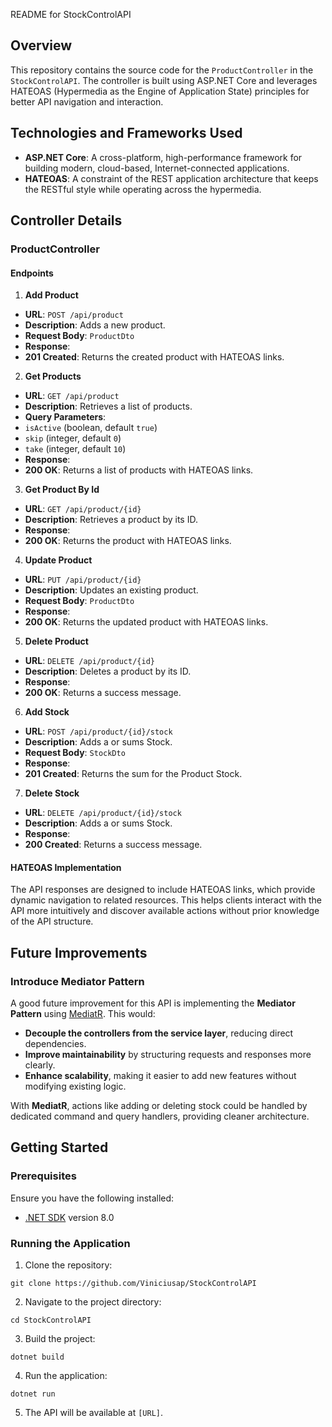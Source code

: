 README for StockControlAPI

## Overview
This repository contains the source code for the `ProductController` in the `StockControlAPI`. The controller is built using ASP.NET Core and leverages HATEOAS (Hypermedia as the Engine of Application State) principles for better API navigation and interaction.

## Technologies and Frameworks Used
- **ASP.NET Core**: A cross-platform, high-performance framework for building modern, cloud-based, Internet-connected applications.
- **HATEOAS**: A constraint of the REST application architecture that keeps the RESTful style while operating across the hypermedia.

## Controller Details
### ProductController
#### Endpoints
1. **Add Product**
- **URL**: `POST /api/product`
- **Description**: Adds a new product.
- **Request Body**: `ProductDto`
- **Response**:
- **201 Created**: Returns the created product with HATEOAS links.
2. **Get Products**
- **URL**: `GET /api/product`
- **Description**: Retrieves a list of products.
- **Query Parameters**:
- `isActive` (boolean, default `true`)
- `skip` (integer, default `0`)
- `take` (integer, default `10`)
- **Response**:
- **200 OK**: Returns a list of products with HATEOAS links.
3. **Get Product By Id**
- **URL**: `GET /api/product/{id}`
- **Description**: Retrieves a product by its ID.
- **Response**:
- **200 OK**: Returns the product with HATEOAS links.
4. **Update Product**
- **URL**: `PUT /api/product/{id}`
- **Description**: Updates an existing product.
- **Request Body**: `ProductDto`
- **Response**:
- **200 OK**: Returns the updated product with HATEOAS links.
5. **Delete Product**
- **URL**: `DELETE /api/product/{id}`
- **Description**: Deletes a product by its ID.
- **Response**:
- **200 OK**: Returns a success message.
6. **Add Stock**
- **URL**: `POST /api/product/{id}/stock`
- **Description**: Adds a or sums Stock.
- **Request Body**: `StockDto`
- **Response**:
- **201 Created**: Returns the sum for the Product Stock.
7. **Delete Stock**
- **URL**: `DELETE /api/product/{id}/stock`
- **Description**: Adds a or sums Stock.
- **Response**:
- **200 Created**: Returns a success message.

#### HATEOAS Implementation
The API responses are designed to include HATEOAS links, which provide dynamic navigation to related resources. This helps clients interact with the API more intuitively and discover available actions without prior knowledge of the API structure.


## Future Improvements

### Introduce Mediator Pattern
A good future improvement for this API is implementing the **Mediator Pattern** using [MediatR](https://github.com/jbogard/MediatR). This would:
- **Decouple the controllers from the service layer**, reducing direct dependencies.
- **Improve maintainability** by structuring requests and responses more clearly.
- **Enhance scalability**, making it easier to add new features without modifying existing logic.

With **MediatR**, actions like adding or deleting stock could be handled by dedicated command and query handlers, providing cleaner architecture.


## Getting Started
### Prerequisites
Ensure you have the following installed:
- [.NET SDK](https://dotnet.microsoft.com/pt-br/download/dotnet/8.0) version 8.0
### Running the Application
1. Clone the repository:
```
git clone https://github.com/Viniciusap/StockControlAPI
```
2. Navigate to the project directory:
```
cd StockControlAPI
```
3. Build the project:
```
dotnet build
```
4. Run the application:
```
dotnet run
```
5. The API will be available at `[URL]`.
